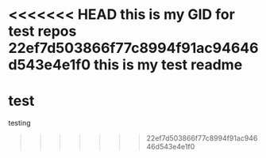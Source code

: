 <<<<<<< HEAD
this is my GID for test repos
22ef7d503866f77c8994f91ac94646d543e4e1f0
this is my test readme
=======
# test
testing 
>>>>>>> 22ef7d503866f77c8994f91ac94646d543e4e1f0

